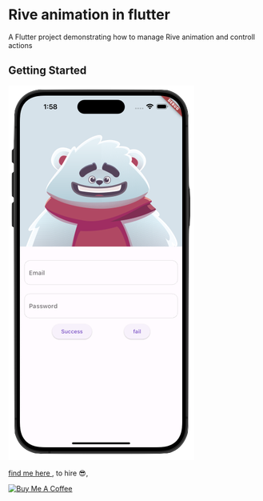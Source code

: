 # Rive animation in flutter

A Flutter project demonstrating how to manage Rive animation and controll actions 

## Getting Started


![Preview](images/shot.png)


[find me here ](http://zahmatkesh.dev), to hire :sunglasses:,

[![Buy Me A Coffee](https://bmc-cdn.nyc3.digitaloceanspaces.com/BMC-button-images/custom_images/orange_img.png "Buy Me A Coffee")](https://www.buymeacoffee.com/AZahmatkesh "Buy Me A Coffee")